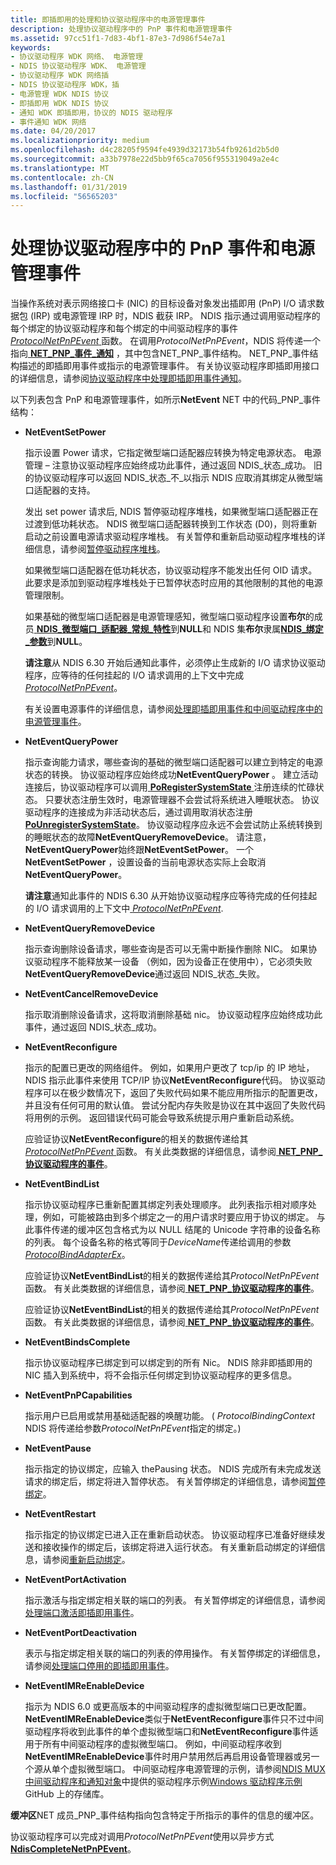```yaml
---
title: 即插即用的处理和协议驱动程序中的电源管理事件
description: 处理协议驱动程序中的 PnP 事件和电源管理事件
ms.assetid: 97cc51f1-7d83-4bf1-87e3-7d986f54e7a1
keywords:
- 协议驱动程序 WDK 网络、 电源管理
- NDIS 协议驱动程序 WDK、 电源管理
- 协议驱动程序 WDK 网络插
- NDIS 协议驱动程序 WDK，插
- 电源管理 WDK NDIS 协议
- 即插即用 WDK NDIS 协议
- 通知 WDK 即插即用，协议的 NDIS 驱动程序
- 事件通知 WDK 网络
ms.date: 04/20/2017
ms.localizationpriority: medium
ms.openlocfilehash: d4c28205f9594fe4939d32173b54fb9261d2b5d0
ms.sourcegitcommit: a33b7978e22d5bb9f65ca7056f955319049a2e4c
ms.translationtype: MT
ms.contentlocale: zh-CN
ms.lasthandoff: 01/31/2019
ms.locfileid: "56565203"
---
```

# <a name="handling-pnp-events-and-power-management-events-in-a-protocol-driver"></a>处理协议驱动程序中的 PnP 事件和电源管理事件

当操作系统对表示网络接口卡 (NIC) 的目标设备对象发出插即用 (PnP) I/O 请求数据包 (IRP) 或电源管理 IRP 时，NDIS 截获 IRP。 NDIS 指示通过调用驱动程序的每个绑定的协议驱动程序和每个绑定的中间驱动程序的事件[ *ProtocolNetPnPEvent* ](https://msdn.microsoft.com/library/windows/hardware/ff570263)函数。 在调用*ProtocolNetPnPEvent*，NDIS 将传递一个指向[ **NET\_PNP\_事件\_通知**](https://msdn.microsoft.com/library/windows/hardware/ff568752) ，其中包含NET\_PNP\_事件结构。 NET\_PNP\_事件结构描述的即插即用事件或指示的电源管理事件。 有关协议驱动程序即插即用接口的详细信息，请参阅[协议驱动程序中处理即插即用事件通知](handling-pnp-event-notifications-in-a-protocol-driver.md)。

以下列表包含 PnP 和电源管理事件，如所示**NetEvent** NET 中的代码\_PNP\_事件结构：

-   **NetEventSetPower**

    指示设置 Power 请求，它指定微型端口适配器应转换为特定电源状态。 电源管理 – 注意协议驱动程序应始终成功此事件，通过返回 NDIS\_状态\_成功。 旧的协议驱动程序可以返回 NDIS\_状态\_不\_以指示 NDIS 应取消其绑定从微型端口适配器的支持。

    发出 set power 请求后, NDIS 暂停驱动程序堆栈，如果微型端口适配器正在过渡到低功耗状态。 NDIS 微型端口适配器转换到工作状态 (D0)，则将重新启动之前设置电源请求驱动程序堆栈。 有关暂停和重新启动驱动程序堆栈的详细信息，请参阅[暂停驱动程序堆栈](pausing-a-driver-stack.md)。

    如果微型端口适配器在低功耗状态，协议驱动程序不能发出任何 OID 请求。 此要求是添加到驱动程序堆栈处于已暂停状态时应用的其他限制的其他的电源管理限制。

    如果基础的微型端口适配器是电源管理感知，微型端口驱动程序设置**布尔**的成员[ **NDIS\_微型端口\_适配器\_常规\_特性**](https://msdn.microsoft.com/library/windows/hardware/ff565923)到**NULL**和 NDIS 集**布尔**隶属[**NDIS\_绑定\_参数**](https://msdn.microsoft.com/library/windows/hardware/ff564832)到**NULL**。

    **请注意**从 NDIS 6.30 开始后通知此事件，必须停止生成新的 I/O 请求协议驱动程序，应等待的任何挂起的 I/O 请求调用的上下文中完成[ *ProtocolNetPnPEvent*](https://msdn.microsoft.com/library/windows/hardware/ff570263)。

    有关设置电源事件的详细信息，请参阅[处理即插即用事件和中间驱动程序中的电源管理事件](handling-pnp-events-and-power-management-events-in-an-intermediate-dri.md)。

-   **NetEventQueryPower**

    指示查询能力请求，哪些查询的基础的微型端口适配器可以建立到特定的电源状态的转换。 协议驱动程序应始终成功**NetEventQueryPower** 。 建立活动连接后，协议驱动程序可以调用[ **PoRegisterSystemState** ](https://msdn.microsoft.com/library/windows/hardware/ff559731)注册连续的忙碌状态。 只要状态注册生效时，电源管理器不会尝试将系统进入睡眠状态。 协议驱动程序的连接成为非活动状态后，通过调用取消状态注册[ **PoUnregisterSystemState**](https://msdn.microsoft.com/library/windows/hardware/ff559794)。 协议驱动程序应永远不会尝试防止系统转换到的睡眠状态的故障**NetEventQueryRemoveDevice**。 请注意， **NetEventQueryPower**始终跟**NetEventSetPower**。 一个**NetEventSetPower** ，设置设备的当前电源状态实际上会取消**NetEventQueryPower**。

    **请注意**通知此事件的 NDIS 6.30 从开始协议驱动程序应等待完成的任何挂起的 I/O 请求调用的上下文中[ *ProtocolNetPnPEvent*](https://msdn.microsoft.com/library/windows/hardware/ff570263).

-   **NetEventQueryRemoveDevice**

    指示查询删除设备请求，哪些查询是否可以无需中断操作删除 NIC。 如果协议驱动程序不能释放某一设备 （例如，因为设备正在使用中），它必须失败**NetEventQueryRemoveDevice**通过返回 NDIS\_状态\_失败。

-   **NetEventCancelRemoveDevice**

    指示取消删除设备请求，这将取消删除基础 nic。 协议驱动程序应始终成功此事件，通过返回 NDIS\_状态\_成功。

-   **NetEventReconfigure**

    指示的配置已更改的网络组件。 例如，如果用户更改了 tcp/ip 的 IP 地址，NDIS 指示此事件来使用 TCP/IP 协议**NetEventReconfigure**代码。 协议驱动程序可以在极少数情况下，返回了失败代码如果不能应用所指示的配置更改，并且没有任何可用的默认值。 尝试分配内存失败是协议在其中返回了失败代码将用例的示例。 返回错误代码可能会导致系统提示用户重新启动系统。

    应验证协议**NetEventReconfigure**的相关的数据传递给其[ *ProtocolNetPnPEvent* ](https://msdn.microsoft.com/library/windows/hardware/ff570263)函数。 有关此类数据的详细信息，请参阅[ **NET\_PNP\_协议驱动程序的事件**](https://msdn.microsoft.com/library/windows/hardware/ff568751)。

-   **NetEventBindList**

    指示协议驱动程序已重新配置其绑定列表处理顺序。 此列表指示相对顺序处理，例如，可能被路由到多个绑定之一的用户请求时要应用于协议的绑定。 与此事件传递的缓冲区包含格式为以 NULL 结尾的 Unicode 字符串的设备名称的列表。 每个设备名称的格式等同于*DeviceName*传递给调用的参数[ *ProtocolBindAdapterEx*](https://msdn.microsoft.com/library/windows/hardware/ff570220)。

    应验证协议**NetEventBindList**的相关的数据传递给其*ProtocolNetPnPEvent*函数。 有关此类数据的详细信息，请参阅[ **NET\_PNP\_协议驱动程序的事件**](https://msdn.microsoft.com/library/windows/hardware/ff568751)。

    应验证协议**NetEventBindList**的相关的数据传递给其*ProtocolNetPnPEvent*函数。 有关此类数据的详细信息，请参阅[ **NET\_PNP\_协议驱动程序的事件**](https://msdn.microsoft.com/library/windows/hardware/ff568751)。

-   **NetEventBindsComplete**

    指示协议驱动程序已绑定到可以绑定到的所有 Nic。 NDIS 除非即插即用的 NIC 插入到系统中，将不会指示任何绑定到协议驱动程序的更多信息。

-   **NetEventPnPCapabilities**

    指示用户已启用或禁用基础适配器的唤醒功能。 ( *ProtocolBindingContext* NDIS 将传递给参数*ProtocolNetPnPEvent*指定的绑定。)

-   **NetEventPause**

    指示指定的协议绑定，应输入 thePausing 状态。 NDIS 完成所有未完成发送请求的绑定后，绑定将进入暂停状态。 有关暂停绑定的详细信息，请参阅[暂停绑定](pausing-a-binding.md)。

-   **NetEventRestart**

    指示指定的协议绑定已进入正在重新启动状态。 协议驱动程序已准备好继续发送和接收操作的绑定后，该绑定将进入运行状态。 有关重新启动绑定的详细信息，请参阅[重新启动绑定](restarting-a-binding.md)。

-   **NetEventPortActivation**

    指示激活与指定绑定相关联的端口的列表。 有关暂停绑定的详细信息，请参阅[处理端口激活即插即用事件](handling-the-port-activation-pnp-event.md)。

-   **NetEventPortDeactivation**

    表示与指定绑定相关联的端口的列表的停用操作。 有关暂停绑定的详细信息，请参阅[处理端口停用的即插即用事件](handling-the-port-deactivation-pnp-event.md)。

-   **NetEventIMReEnableDevice**

    指示为 NDIS 6.0 或更高版本的中间驱动程序的虚拟微型端口已更改配置。 **NetEventIMReEnableDevice**类似于**NetEventReconfigure**事件只不过中间驱动程序将收到此事件的单个虚拟微型端口和**NetEventReconfigure**事件适用于所有中间驱动程序的虚拟微型端口。 例如，中间驱动程序收到**NetEventIMReEnableDevice**事件时用户禁用然后再启用设备管理器或另一个源从单个虚拟微型端口。 中间驱动程序电源管理的示例，请参阅[NDIS MUX 中间驱动程序和通知对象](https://go.microsoft.com/fwlink/p/?LinkId=617916)中提供的驱动程序示例[Windows 驱动程序示例](https://go.microsoft.com/fwlink/p/?LinkId=616507)GitHub 上的存储库。

**缓冲区**NET 成员\_PNP\_事件结构指向包含特定于所指示的事件的信息的缓冲区。

协议驱动程序可以完成对调用*ProtocolNetPnPEvent*使用以异步方式[ **NdisCompleteNetPnPEvent**](https://msdn.microsoft.com/library/windows/hardware/ff561705)。